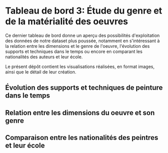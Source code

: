 # Tableau de bord 3: Étude du genre et de la matérialité des oeuvres

Ce dernier tableau de bord donne un aperçu des possibilités d'exploitation des données de notre dataset plus poussée, notamment en s'intéressant à la relation entre les dimensions et le genre de l'oeuvre, l'évolution des supports et techniques dans le temps ou encore en comparant les nationalités des auteurs et leur école.

Le présent dépôt contient les visualisations réalisées, en format images, ainsi que le détail de leur création.

## Évolution des supports et techniques de peinture dans le temps

## Relation entre les dimensions du oeuvre et son genre

## Comparaison entre les nationalités des peintres et leur école
